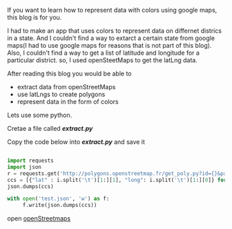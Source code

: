 If you want to learn how to represent data with colors using google maps, this blog is for you.




I had to make an app that uses colors to represent data on differnet districs in a state.
And I couldn't find a way to extarct a certain state from google maps(I had to use google maps for reasons that is not part of this blog). 
Also, I couldn't find a way to get a list of latitude and longitude for a particular district. so, I used openSteetMaps to get the latLng data.



After reading this blog you would be able to 

* extract data from openStreetMaps
* use latLngs to create polygons
* represent data in the form of colors


Lets use some python.

Cretae a file called **_extract.py_**

Copy the code below into **_extract.py_** and save it


```python

import requests
import json
r = requests.get('http://polygons.openstreetmap.fr/get_poly.py?id={}&params=0'.format(1942920))
ccs = [{"lat" : i.split('\t')[1:][1], "long": i.split('\t')[1:][0]} for i in r.text.split('\n')[2:-3]]
json.dumps(ccs)

with open('test.json', 'w') as f:
     f.write(json.dumps(ccs))

```

open [openStreetmaps](https://www.openstreetmap.org)
